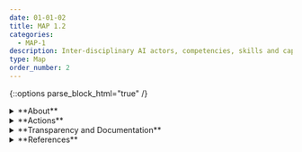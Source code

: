 ```yaml
---
date: 01-01-02
title: MAP 1.2
categories:
  - MAP-1
description: Inter-disciplinary AI actors, competencies, skills and capacities for establishing context reflect demographic diversity and broad domain and user experience expertise, and their participation is documented. Opportunities for interdisciplinary collaboration are prioritized.
type: Map
order_number: 2
---
```

{::options parse_block_html="true" /} 


<details>
<summary markdown="span">**About**</summary>      
<br>
Successfully mapping context requires a team of AI actors with a diversity of experience, expertise, abilities and backgrounds, and with the resources and independence to engage in critical inquiry. 

Having a diverse team contributes to more open sharing of ideas and assumptions about the purpose and function of the technology being designed and developed – making these implicit aspects more explicit. The benefit of a diverse staff in managing AI risks is not the beliefs or presumed beliefs of individual workers, but the behavior that results from a collective perspective. An environment which fosters critical inquiry creates opportunities to surface problems and identify existing and emergent risks.

</details>

<details>
<summary markdown="span">**Actions**</summary>

* Establish interdisciplinary teams to reflect a wide range of skills, competencies, and capacity for AI efforts. Verify that team membership includes both demographic diversity, broad domain expertise, and lived experiences. Document team composition. 

* Create and empower interdisciplinary expert teams to capture, learn, and engage the interdependencies of deployed AI systems and related terminologies and concepts from disciplines outside of AI practice such as law, sociology, psychology, anthropology, public policy, systems design, and engineering.

</details>

<details>
<summary markdown="span">**Transparency and Documentation**</summary>  
<br>
**Organizations can document the following:**
- To what extent do the teams responsible for developing and maintaining the AI system reflect diverse opinions, backgrounds, experiences, and perspectives?
- Did the entity document the demographics of those involved in the design and development of the AI system to capture and communicate potential biases inherent to the development process, according to forum participants?
- What specific perspectives did stakeholders share, and how were they integrated across the design, development, deployment, assessment, and monitoring of the AI system?
- To what extent has the entity addressed stakeholder perspectives on the potential negative impacts of the AI system on end users and impacted populations?
- What type of information is accessible on the design, operations, and limitations of the AI system to external stakeholders, including end users, consumers, regulators, and individuals impacted by use of the AI system?
- Did your organization address usability problems and test whether user interfaces served their intended purposes? Consulting the community or end users at the earliest stages of development to ensure there is transparency on the technology used and how it is deployed.

**AI Transparency Resources:**
- GAO-21-519SP: AI Accountability Framework for Federal Agencies & Other Entities
- WEF Model AI Governance Framework Assessment 2020
- Companion to the Model AI Governance Framework- 2020“AI policies and initiatives,” in Artificial Intelligence in Society, OECD, 2019


</details>

<details>
<summary markdown="span">**References**</summary>      
<br>
Sina Fazelpour and Maria De-Arteaga. 2022. Diversity in sociotechnical machine learning systems. Big Data & Society 9, 1 (Jan. 2022). [URL](https://doi.org/10.1177%2F20539517221082027)

Microsoft Community Jury , Azure Application Architecture Guide. [URL](https://docs.microsoft.com/en-us/azure/architecture/guide/responsible-innovation/community-jury/)

</details>
